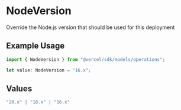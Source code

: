# NodeVersion

Override the Node.js version that should be used for this deployment

## Example Usage

```typescript
import { NodeVersion } from "@vercel/sdk/models/operations";

let value: NodeVersion = "16.x";
```

## Values

```typescript
"20.x" | "18.x" | "16.x"
```